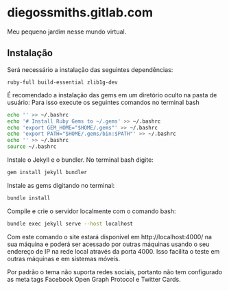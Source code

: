 # diegossmiths.gitlab.com

Meu pequeno jardim nesse mundo virtual.

## Instalação

Será necessário a instalação das seguintes dependências:
```
ruby-full build-essential zlib1g-dev
```

É recomendado a instalação das gems em um diretório oculto na pasta de usuário:
Para isso execute os seguintes comandos no terminal bash
```bash
echo '' >> ~/.bashrc
echo '# Install Ruby Gems to ~/.gems' >> ~/.bashrc
echo 'export GEM_HOME="$HOME/.gems"' >> ~/.bashrc
echo 'export PATH="$HOME/.gems/bin:$PATH"' >> ~/.bashrc
echo '' >> ~/.bashrc
source ~/.bashrc
```

Instale o Jekyll e o bundler. No terminal bash digite:
```bash
gem install jekyll bundler
```

Instale as gems digitando no terminal:
```bash
bundle install
```

Compile e crie o servidor localmente com o comando bash:
```bash
bundle exec jekyll serve --host localhost
```

Com este comando o site estará disponível em http://localhost:4000/ na sua máquina e poderá ser acessado por outras máquinas usando o seu endereço de IP na rede local através da porta 4000. Isso facilita o teste em outras máquinas e em sistemas móveis.

Por padrão o tema não suporta redes sociais, portanto não tem configurado as meta tags Facebook Open Graph Protocol e Twitter Cards.

